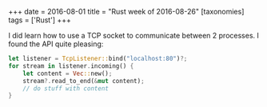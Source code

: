 +++
date = 2016-08-01
title = "Rust week of 2016-08-26"
[taxonomies]
tags = ['Rust']
+++

I did learn how to use a TCP socket to communicate between 2 processes.
I found the API quite pleasing:

```rust
let listener = TcpListener::bind("localhost:80")?;
for stream in listener.incoming() {
    let content = Vec::new();
    stream?.read_to_end(&mut content);
    // do stuff with content
}
```
